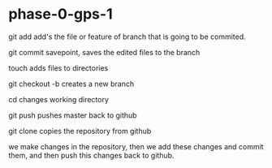 # phase-0-gps-1

git add  add's the file or feature of branch that is going to be commited.

git commit savepoint, saves the edited files to the branch

touch adds files to directories

git checkout -b creates a new branch

cd  changes working directory

git push pushes master back to github

git clone copies the repository from github

we make changes in the repository, then we add these changes and commit them, and then push this changes back to github.